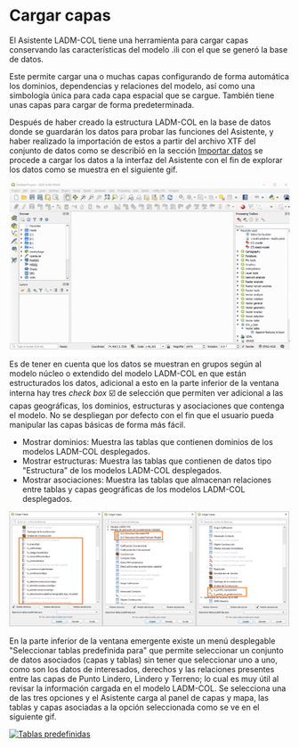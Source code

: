 # Cargar capas

El Asistente LADM-COL tiene una herramienta para cargar capas conservando las características del modelo .ili con el que se generó la base de datos.

Este permite cargar una o muchas capas configurando de forma automática los dominios, dependencias y relaciones del modelo, así como una simbología única para cada capa espacial que se cargue. También tiene unas capas para cargar de forma predeterminada.

Después de haber creado la estructura LADM-COL en la base de datos donde se guardarán los datos para probar las funciones del Asistente, y haber realizado la importación de estos a partir del archivo XTF del conjunto de datos como se describió en la sección [Importar datos](administracion_de_datos.html#importar-datos) se procede a cargar los datos a la interfaz del Asistente con el fin de explorar los datos como se muestra en el siguiente gif. 

<a class="" data-lightbox="Cargar capas" href="_static/cargar_capas/load_layers.gif" title="Cargar capas" data-title="Cargar capas"><img src="_static/cargar_capas/load_layers.gif" class="align-center" width="800px" alt="Cargar capas"/></a>



Es de tener en cuenta que los datos se muestran en grupos según al modelo núcleo o extendido del modelo LADM-COL en que están estructurados los datos, adicional a esto en la parte inferior de la ventana interna hay tres _check box_  :ballot_box_with_check: de selección que permiten ver adicional a las capas geográficas, los dominios, estructuras y asociaciones que contenga el modelo. No se despliegan por defecto con el fin que el usuario pueda manipular las capas básicas de forma más fácil.

* Mostrar dominios: Muestra las tablas que contienen dominios de los modelos LADM-COL desplegados.
* Mostrar estructuras: Muestra las tablas que contienen de datos tipo "Estructura" de los modelos LADM-COL desplegados.
* Mostrar asociaciones:  Muestra las tablas que almacenan relaciones entre tablas y capas geográficas de los modelos LADM-COL desplegados.

<a class="" data-lightbox="Cajas de selección" href="_static/cargar_capas/Cajas_seleccion.png" title="Cajas de selección" data-title="Cajas de selección"><img src="_static/cargar_capas/Cajas_seleccion.png" class="align-center" width="800px" alt="Cajas de selección"/></a>

En la parte inferior de la ventana emergente existe un menú desplegable "Seleccionar tablas predefinida para" que permite seleccionar un conjunto de datos asociados (capas y tablas) sin tener que seleccionar uno a uno, como son los datos de interesados, derechos y las relaciones presentes entre las capas de Punto Lindero, Lindero y Terreno; lo cual es muy útil al revisar la información cargada en el modelo LADM-COL. Se selecciona una de las tres opciones y el Asistente carga al panel de capas y mapa, las tablas y capas asociadas a la opción seleccionada como se ve en el siguiente gif.

<a class="" data-lightbox="Tablas predefinidas" href="_static/cargar_capas/tablas_predefinidas.gif" title="Tablas predefinidas" data-title="Tablas predefinidas"><img src="_static/cargar_capas/tablas_predefinidas.gif" class="align-center" width="800px" alt="Tablas predefinidas"/></a>

